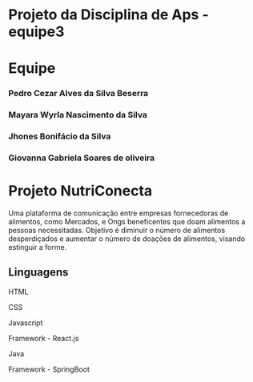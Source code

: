 # Projeto da Disciplina de Aps - equipe3

<h1>Equipe</h1>

<h3>Pedro Cezar Alves da Silva Beserra</h3>
<h3>Mayara Wyrla Nascimento da Silva</h3>
<h3>Jhones Bonifácio da Silva</h3>
<h3>Giovanna Gabriela Soares de oliveira</h3>

<h1>Projeto NutriConecta</h1>

<p>Uma plataforma de comunicação entre empresas fornecedoras de alimentos, como Mercados, e 
    Ongs benefícentes que doam alimentos a pessoas necessitadas. Objetivo é diminuir o número de 
    alimentos desperdiçados e aumentar o número de doações de alimentos, visando estinguir a forme.</p>

<h2>Linguagens</h2>

<p>HTML</p>
<p>CSS</p>
<p>Javascript</p>
<p>Framework - React.js</p>
<p>Java</p>
<p>Framework - SpringBoot</p>